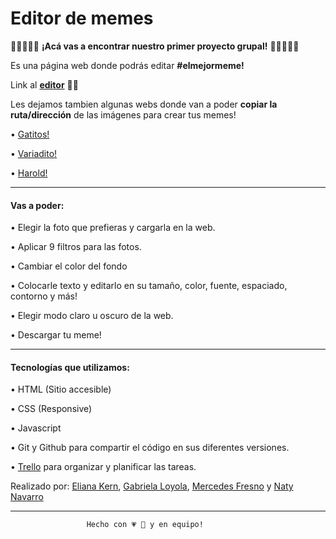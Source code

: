 # Editor de memes

👩🏼‍🤝‍👩🏻 **¡Acá vas a encontrar nuestro primer proyecto grupal!** 👩🏼‍🤝‍👩🏻

Es una página web donde podrás editar **#elmejormeme!**

Link al **[editor](https://nataliasoledadnavarro.github.io/Editor-de-Memes/)** 🏃‍♀️

Les dejamos tambien algunas webs donde van a poder **copiar la ruta/dirección** de las imágenes para crear tus memes!

• [Gatitos!](https://placekitten.com/)

• [Variadito!](https://www.istockphoto.com/es/fotos/mejores-memes)

• [Harold!](https://www.rtve.es/noticias/20210822/del-banco-imagenes-meme-redes-sociales-hide-the-pain-harold/2162000.shtml)

---

#### Vas a poder:

• Elegir la foto que prefieras y cargarla en la web.

• Aplicar 9 filtros para las fotos.

• Cambiar el color del fondo

• Colocarle texto y editarlo en su tamaño, color, fuente, espaciado, contorno y más!

• Elegir modo claro u oscuro de la web.

• Descargar tu meme!

---

#### Tecnologías que utilizamos:

• HTML (Sitio accesible)

• CSS (Responsive)

• Javascript

• Git y Github para compartir el código en sus diferentes versiones.

• [Trello](https://trello.com/b/2O4fHEW6/tp-javascript-ada) para organizar y planificar las tareas.  

Realizado por: [Eliana Kern](https://github.com/ElianaKern), [Gabriela Loyola](https://github.com/GabytaDev), [Mercedes Fresno](https://github.com/mecha-default) y [Naty Navarro](https://github.com/Nataliasoledadnavarro)

---

                     Hecho con 💗 💪 y en equipo!
